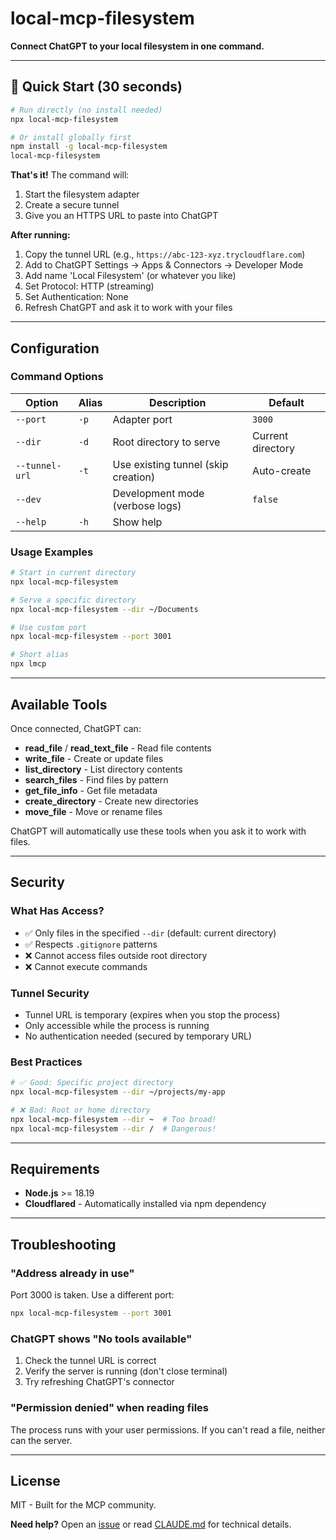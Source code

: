 # local-mcp-filesystem

**Connect ChatGPT to your local filesystem in one command.**

---

## 🚀 Quick Start (30 seconds)

```bash
# Run directly (no install needed)
npx local-mcp-filesystem

# Or install globally first
npm install -g local-mcp-filesystem
local-mcp-filesystem
```

**That's it!** The command will:

1. Start the filesystem adapter
2. Create a secure tunnel
3. Give you an HTTPS URL to paste into ChatGPT

**After running:**

1. Copy the tunnel URL (e.g., `https://abc-123-xyz.trycloudflare.com`)
2. Add to ChatGPT Settings → Apps & Connectors → Developer Mode
3. Add name 'Local Filesystem' (or whatever you like)
4. Set Protocol: HTTP (streaming)
5. Set Authentication: None
6. Refresh ChatGPT and ask it to work with your files

---

## Configuration

### Command Options

| Option | Alias | Description | Default |
|--------|-------|-------------|---------|
| `--port` | `-p` | Adapter port | `3000` |
| `--dir` | `-d` | Root directory to serve | Current directory |
| `--tunnel-url` | `-t` | Use existing tunnel (skip creation) | Auto-create |
| `--dev` | | Development mode (verbose logs) | `false` |
| `--help` | `-h` | Show help | |

### Usage Examples

```bash
# Start in current directory
npx local-mcp-filesystem

# Serve a specific directory
npx local-mcp-filesystem --dir ~/Documents

# Use custom port
npx local-mcp-filesystem --port 3001

# Short alias
npx lmcp
```

---

## Available Tools

Once connected, ChatGPT can:

- **read_file** / **read_text_file** - Read file contents
- **write_file** - Create or update files
- **list_directory** - List directory contents
- **search_files** - Find files by pattern
- **get_file_info** - Get file metadata
- **create_directory** - Create new directories
- **move_file** - Move or rename files

ChatGPT will automatically use these tools when you ask it to work with files.

---

## Security

### What Has Access?

- ✅ Only files in the specified `--dir` (default: current directory)
- ✅ Respects `.gitignore` patterns
- ❌ Cannot access files outside root directory
- ❌ Cannot execute commands

### Tunnel Security

- Tunnel URL is temporary (expires when you stop the process)
- Only accessible while the process is running
- No authentication needed (secured by temporary URL)

### Best Practices

```bash
# ✅ Good: Specific project directory
npx local-mcp-filesystem --dir ~/projects/my-app

# ❌ Bad: Root or home directory
npx local-mcp-filesystem --dir ~  # Too broad!
npx local-mcp-filesystem --dir /  # Dangerous!
```

---

## Requirements

- **Node.js** >= 18.19
- **Cloudflared** - Automatically installed via npm dependency

---

## Troubleshooting

### "Address already in use"

Port 3000 is taken. Use a different port:

```bash
npx local-mcp-filesystem --port 3001
```

### ChatGPT shows "No tools available"

1. Check the tunnel URL is correct
2. Verify the server is running (don't close terminal)
3. Try refreshing ChatGPT's connector

### "Permission denied" when reading files

The process runs with your user permissions. If you can't read a file, neither can the server.

---

## License

MIT - Built for the MCP community.

**Need help?** Open an [issue](https://github.com/arti-cat/local-mcp-filesystem/issues) or read [CLAUDE.md](CLAUDE.md) for technical details.
